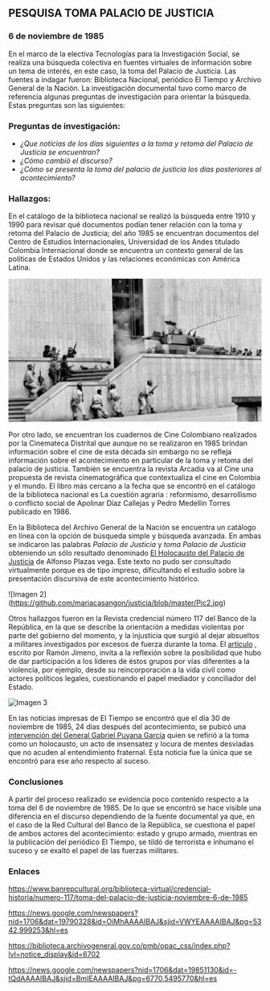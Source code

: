 ## PESQUISA TOMA PALACIO DE JUSTICIA
### 6 de noviembre de 1985
 
 En el marco de la electiva Tecnologías para la Investigación Social, se realiza una búsqueda colectiva en fuentes virtuales de información sobre un tema de interés, en este caso, la toma del Palacio de Justicia. Las fuentes a indagar fueron: Biblioteca Nacional, periódico El Tiempo y Archivo General de la Nación. La investigación documental tuvo como marco de referencia algunas preguntas de investigación para orientar la búsqueda. Estas preguntas son las siguientes:
 
### Preguntas de investigación: 

- *¿Que noticias de los días siguientes a la toma y retoma del Palacio de Justicia se encuentran?*
- *¿Cómo cambió el discurso?*
- *¿Cómo se presenta la toma del palacio de justicia los días posteriores al acontecimiento?*

### Hallazgos:

En el catálogo de la biblioteca nacional se realizó la búsqueda entre 1910 y 1990 para revisar qué documentos podían tener relación con la toma y retoma del Palacio de Justicia; del año 1985 se encuentran documentos del Centro de Estudios Internacionales, Universidad de los Andes titulado Colombia Internacional donde se encuentra un contexto general de las políticas de Estados Unidos y las relaciones económicas con América Latina.

![Imagen 1](https://github.com/mariacasangon/justicia/blob/master/Pic1.jpg)

Por otro lado, se encuentran los cuadernos de Cine Colombiano realizados por la Cinemateca Distrital que aunque no se realizaron en 1985 brindan información sobre el cine de esta década sin embargo no se refleja información sobre el acontecimiento en particular de la toma y retoma del palacio de justicia. También se encuentra la revista Arcadia va al Cine una propuesta de revista cinematográfica que contextualiza el cine en Colombia y el mundo. El libro más cercano a la fecha que se encontró en el catálogo de la biblioteca nacional es La cuestión agraria : reformismo, desarrollismo o conflicto social de Apolinar Díaz Callejas y Pedro Medellín Torres publicado en 1986. 

En la Biblioteca del Archivo General de la Nación se encuentra un catálogo en línea con la opción de búsqueda simple y búsqueda avanzada. En ambas se indicaron las palabras *Palacio de Justicia* y *toma Palacio de Justicia* obteniendo un sólo resultado denominado [El Holocausto del Palacio de Justicia](https://biblioteca.archivogeneral.gov.co/pmb/opac_css/index.php?lvl=notice_display&id=6702) de Alfonso Plazas vega.  Este texto no pudo ser consultado virtualmente porque es de tipo impreso, dificultando el estudio sobre la presentación discursiva de este acontecimiento histórico.

![Imagen 2] (https://github.com/mariacasangon/justicia/blob/master/Pic2.jpg)

Otros hallazgos fueron en la Revista credencial número 117 del Banco de la República, en la que se describe la orientación a medidas violentas por parte del gobierno del momento, y la injusticia que surgió al dejar absueltos a militares investigados por excesos de fuerza durante la toma. El [artículo](https://www.banrepcultural.org/biblioteca-virtual/credencial-historia/numero-117/toma-del-palacio-de-justicia-noviembre-6-de-1985) , escrito por Ramón Jimeno, invita a la reflexión sobre la posibilidad que hubo de dar participación a los líderes de éstos grupos por vías diferentes a la violencia, por ejemplo, desde su reincorporación a la vida civil como actores políticos legales, cuestionando el papel mediador y conciliador del Estado. 

![Imagen 3]()

En las noticias impresas de El Tiempo se encontró que el día 30 de noviembre de 1985, 24 días después del acontecimiento, se pubicó una [intervención del General Gabriel Puyana García](https://news.google.com/newspapers?nid=1706&dat=19851130&id=-tQdAAAAIBAJ&sjid=BmIEAAAAIBAJ&pg=6770,5495770&hl=es) quien se refirió a la toma como un holocausto, un acto de insensatez y locura de mentes desviadas que no acuden al entendimiento fraternal. Esta noticia fue la única que se encontró para ese año respecto al suceso.

### Conclusiones

A partir del proceso realizado se evidencia poco contenido respecto a la toma del 6 de noviembre de 1985. De lo que se encontró se hace visible una diferencia en el discurso dependiendo de la fuente documental ya que, en el caso de la Red Cultural del Banco de la República, se cuestiona el papel de ambos actores del acontecimiento: estado y grupo armado, mientras en la publicación del periódico El Tiempo, se tildó de terrorista e inhumano el suceso y se exaltó el papel de las fuerzas militares. 

### Enlaces 
 
https://www.banrepcultural.org/biblioteca-virtual/credencial-historia/numero-117/toma-del-palacio-de-justicia-noviembre-6-de-1985

https://news.google.com/newspapers?nid=1706&dat=19790328&id=OiMhAAAAIBAJ&sjid=VWYEAAAAIBAJ&pg=5342,999253&hl=es

https://biblioteca.archivogeneral.gov.co/pmb/opac_css/index.php?lvl=notice_display&id=6702

https://news.google.com/newspapers?nid=1706&dat=19851130&id=-tQdAAAAIBAJ&sjid=BmIEAAAAIBAJ&pg=6770,5495770&hl=es






